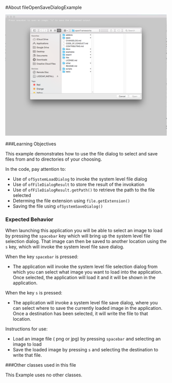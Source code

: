 #About fileOpenSaveDialogExample

![Screenshot of Example, stored as exampleName/screenshot.png (or .gif or .jpg)](fileOpenSaveDialog.png)


###Learning Objectives

This example demonstrates how to use the file dialog to select and save files from and to directories of your choosing.  

In the code, pay attention to: 

* Use of ```ofSystemLoadDialog``` to invoke the system level file dialog
* Use of ```ofFileDialogResult``` to store the result of the invokation
* Use of ```ofFileDialogResult.getPath()``` to retrieve the path to the file selected
* Determing the file extension using ```file.getExtension()```
* Saving the file using ```ofSystemSaveDialog()```


### Expected Behavior

When launching this application you will be able to select an image to load by pressing the ```spacebar``` key which will bring up the system level file selection dialog.  That image can then be saved to another location using the ```s``` key, which will invoke the system level file save dialog. 

When the key ```spacebar``` is pressed:

* The application will invoke the system level file selection dialog from which you can select what image you want to load into the application. Once selected, the application will load it and it will be shown in the application.  

When the key ```s``` is pressed:

* The application will invoke a system level file save dialog, where you can select where to save the currently loaded image in the application. Once a destination has been selected, it will write the file to that location. 

Instructions for use:

* Load an image file ( png or jpg)  by pressing ```spacebar``` and selecting an image to load
* Save the loaded image by pressing ```s``` and selecting the destination to write that file. 


###Other classes used in this file

This Example uses no other classes.